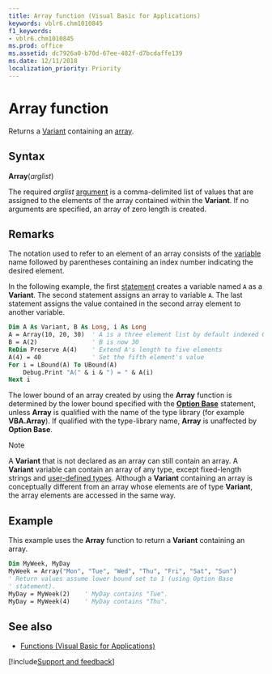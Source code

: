```yaml
---
title: Array function (Visual Basic for Applications)
keywords: vblr6.chm1010845
f1_keywords:
- vblr6.chm1010845
ms.prod: office
ms.assetid: dc7926a0-b70d-67ee-482f-d7bcdaffe139
ms.date: 12/11/2018
localization_priority: Priority
---
```



# Array function

Returns a [Variant](../../Glossary/vbe-glossary.md#variant-data-type) containing an [array](../../Glossary/vbe-glossary.md#array).

## Syntax

**Array**(_arglist_)

The required _arglist_ [argument](../../Glossary/vbe-glossary.md#argument) is a comma-delimited list of values that are assigned to the elements of the array contained within the **Variant**. If no arguments are specified, an array of zero length is created.

## Remarks

The notation used to refer to an element of an array consists of the [variable](../../Glossary/vbe-glossary.md#variable) name followed by parentheses containing an index number indicating the desired element. 

In the following example, the first [statement](../../Glossary/vbe-glossary.md#statement) creates a variable named `A` as a **Variant**. The second statement assigns an array to variable `A`. The last statement assigns the value contained in the second array element to another variable.

```vb
Dim A As Variant, B As Long, i As Long
A = Array(10, 20, 30)  ' A is a three element list by default indexed 0 to 2
B = A(2)               ' B is now 30
ReDim Preserve A(4)    ' Extend A's length to five elements
A(4) = 40              ' Set the fifth element's value
For i = LBound(A) To UBound(A)
    Debug.Print "A(" & i & ") = " & A(i)
Next i

```

The lower bound of an array created by using the **Array** function is determined by the lower bound specified with the **[Option Base](option-base-statement.md)** statement, unless **Array** is qualified with the name of the type library (for example **VBA.Array**). If qualified with the type-library name, **Array** is unaffected by **Option Base**.

> [!NOTE] 
> A **Variant** that is not declared as an array can still contain an array. A **Variant** variable can contain an array of any type, except fixed-length strings and [user-defined types](../../Glossary/vbe-glossary.md#user-defined-type). Although a **Variant** containing an array is conceptually different from an array whose elements are of type **Variant**, the array elements are accessed in the same way.


## Example

This example uses the **Array** function to return a **Variant** containing an array.

```vb
Dim MyWeek, MyDay
MyWeek = Array("Mon", "Tue", "Wed", "Thu", "Fri", "Sat", "Sun")
' Return values assume lower bound set to 1 (using Option Base
' statement).
MyDay = MyWeek(2)    ' MyDay contains "Tue".
MyDay = MyWeek(4)    ' MyDay contains "Thu".
```

## See also

- [Functions (Visual Basic for Applications)](../functions-visual-basic-for-applications.md)

[!include[Support and feedback](~/includes/feedback-boilerplate.md)]
